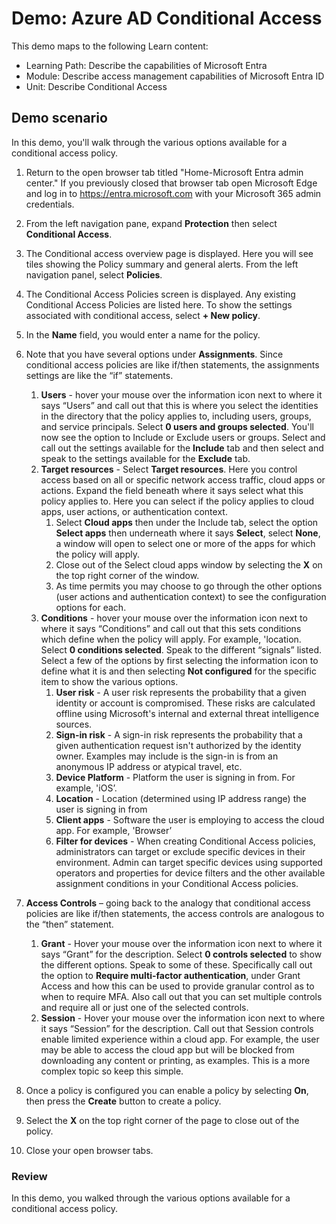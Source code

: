 <!---
---
Demo:
    Title: 'Azure AD Conditional Access'
    Learning Path/Module/Unit: 'Learning Path: Describe the capabilities of Microsoft Entra; Module 3: Describe access management capabilities of Microsoft Entra ID; Unit 2: Describe Conditional Access'
---
--->

# Demo: Azure AD Conditional Access

This demo maps to the following Learn content:

- Learning Path: Describe the capabilities of Microsoft Entra
- Module: Describe access management capabilities of Microsoft Entra ID
- Unit: Describe Conditional Access

## Demo scenario

In this demo, you'll walk through the various options available for a conditional access policy.

1. Return to the open browser tab titled "Home-Microsoft Entra admin center."  If you previously closed that browser tab open Microsoft Edge and log in to https://entra.microsoft.com with your Microsoft 365 admin credentials.

1. From the left navigation pane, expand **Protection** then select **Conditional Access**.

1. The Conditional access overview page is displayed.  Here you will see tiles showing the Policy summary and general alerts.  From the left navigation panel, select **Policies**.

1. The Conditional Access Policies screen is displayed. Any existing Conditional Access Policies are listed here. To show the settings associated with conditional access, select **+ New policy**.

1. In the **Name** field, you would enter a name for the policy.

1. Note that you have several options under **Assignments**.  Since conditional access policies are like if/then statements, the assignments settings are like the “if” statements.
    1. **Users** - hover your mouse over the information icon next to where it says “Users” and call out that this is where you select the identities in the directory that the policy applies to, including users, groups, and service principals. Select **0 users and groups selected**.  You'll now see the option to Include or Exclude users or groups. Select and call out the settings available for the **Include** tab and then select and speak to the settings available for the **Exclude** tab.
    1. **Target resources** - Select **Target resources**.  Here you control access based on all or specific network access traffic, cloud apps or actions.  Expand the field beneath where it says select what this policy applies to.  Here you can select if the policy applies to cloud apps, user actions, or authentication context.  
        1. Select **Cloud apps** then under the Include tab, select the option **Select apps** then underneath where it says **Select**, select **None**, a window will open to select one or more of the apps for which the policy will apply.
        1. Close out of the Select cloud apps window by selecting the **X** on the top right corner of the window.
        1. As time permits you may choose to go through the other options (user actions and authentication context) to see the configuration options for each.
    1. **Conditions** - hover your mouse over the information icon next to where it says “Conditions” and call out that this sets conditions which define when the policy will apply. For example, 'location. Select **0 conditions selected**. Speak to the different “signals” listed.   Select a few of the options by first selecting the information icon to define what it is and then selecting **Not configured** for the specific item to show the various options.
        1. **User risk** - A user risk represents the probability that a given identity or account is compromised. These risks are calculated offline using Microsoft's internal and external threat intelligence sources.
        1. **Sign-in risk** - A sign-in risk represents the probability that a given authentication request isn't authorized by the identity owner. Examples may include is the sign-in is from an anonymous IP address or atypical travel, etc.
        1. **Device Platform** - Platform the user is signing in from. For example, 'iOS’.
        1. **Location** - Location (determined using IP address range) the user is signing in from
        1. **Client apps** - Software the user is employing to access the cloud app. For example, 'Browser’
        1. **Filter for devices** - When creating Conditional Access policies, administrators can target or exclude specific devices in their environment. Admin can target specific devices using supported operators and properties for device filters and the other available assignment conditions in your Conditional Access policies.

1. **Access Controls** – going back to the analogy that conditional access policies are like if/then statements, the access controls are analogous to the “then” statement.
    1. **Grant** - Hover your mouse over the information icon next to where it says “Grant” for the description.  Select **0 controls selected** to show the different options.  Speak to some of these.  Specifically call out the option to **Require multi-factor authentication**, under Grant Access and how this can be used to provide granular control as to when to require MFA.   Also call out that you can set multiple controls and require all or just one of the selected controls.
    1. **Session** - Hover your mouse over the information icon next to where it says “Session” for the description.  Call out that Session controls enable limited experience within a cloud app.  For example, the user may be able to access the cloud app but will be blocked from downloading any content or printing, as examples.  This is a more complex topic so keep this simple.

1. Once a policy is configured you can enable a policy by selecting **On**, then press the **Create** button to create a policy.

1. Select the **X** on the top right corner of the page to close out of the policy.

1. Close your open browser tabs.

### Review

In this demo, you walked through the various options available for a conditional access policy.
